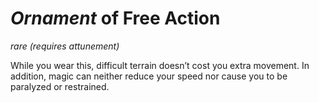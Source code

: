 # *Ornament* of Free Action
*rare (requires attunement)*

While you wear this, difficult terrain doesn’t cost you extra movement. In addition, magic can neither reduce your speed nor cause you to be paralyzed or restrained.
